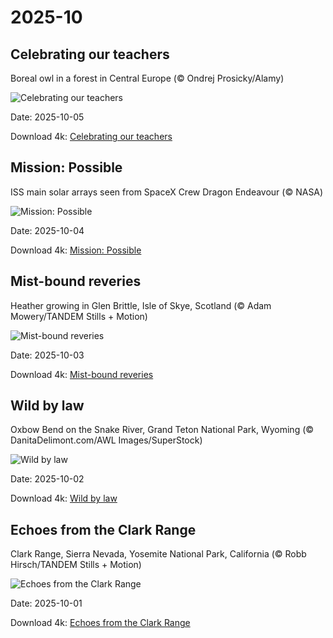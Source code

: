 # 2025-10

## Celebrating our teachers

Boreal owl in a forest in Central Europe (© Ondrej Prosicky/Alamy)

![Celebrating our teachers](https://bing.com/th?id=OHR.TeacherOwl_EN-US9991815804_UHD.jpg&rf=LaDigue_UHD.jpg&pid=hp&w=1024&h=576&rs=1&c=4)

Date: 2025-10-05

Download 4k: [Celebrating our teachers](https://bing.com/th?id=OHR.TeacherOwl_EN-US9991815804_UHD.jpg&rf=LaDigue_UHD.jpg&pid=hp&w=3840&h=2160&rs=1&c=4)

## Mission: Possible

ISS main solar arrays seen from SpaceX Crew Dragon Endeavour (© NASA)

![Mission: Possible](https://bing.com/th?id=OHR.DragonEndeavour_EN-US9321246369_UHD.jpg&rf=LaDigue_UHD.jpg&pid=hp&w=1024&h=576&rs=1&c=4)

Date: 2025-10-04

Download 4k: [Mission: Possible](https://bing.com/th?id=OHR.DragonEndeavour_EN-US9321246369_UHD.jpg&rf=LaDigue_UHD.jpg&pid=hp&w=3840&h=2160&rs=1&c=4)

## Mist-bound reveries

Heather growing in Glen Brittle, Isle of Skye, Scotland (© Adam Mowery/TANDEM Stills + Motion)

![Mist-bound reveries](https://bing.com/th?id=OHR.SkyeHeather_EN-US9221942108_UHD.jpg&rf=LaDigue_UHD.jpg&pid=hp&w=1024&h=576&rs=1&c=4)

Date: 2025-10-03

Download 4k: [Mist-bound reveries](https://bing.com/th?id=OHR.SkyeHeather_EN-US9221942108_UHD.jpg&rf=LaDigue_UHD.jpg&pid=hp&w=3840&h=2160&rs=1&c=4)

## Wild by law

Oxbow Bend on the Snake River, Grand Teton National Park, Wyoming (© DanitaDelimont.com/AWL Images/SuperStock)

![Wild by law](https://bing.com/th?id=OHR.OxbowBend_EN-US8471628790_UHD.jpg&rf=LaDigue_UHD.jpg&pid=hp&w=1024&h=576&rs=1&c=4)

Date: 2025-10-02

Download 4k: [Wild by law](https://bing.com/th?id=OHR.OxbowBend_EN-US8471628790_UHD.jpg&rf=LaDigue_UHD.jpg&pid=hp&w=3840&h=2160&rs=1&c=4)

## Echoes from the Clark Range

Clark Range, Sierra Nevada, Yosemite National Park, California (© Robb Hirsch/TANDEM Stills + Motion)

![Echoes from the Clark Range](https://bing.com/th?id=OHR.YosemiteClark_EN-US8503376225_UHD.jpg&rf=LaDigue_UHD.jpg&pid=hp&w=1024&h=576&rs=1&c=4)

Date: 2025-10-01

Download 4k: [Echoes from the Clark Range](https://bing.com/th?id=OHR.YosemiteClark_EN-US8503376225_UHD.jpg&rf=LaDigue_UHD.jpg&pid=hp&w=3840&h=2160&rs=1&c=4)

